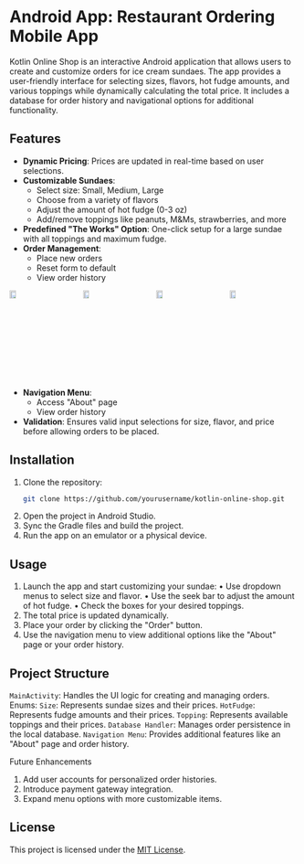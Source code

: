 # Android App: Restaurant Ordering Mobile App

Kotlin Online Shop is an interactive Android application that allows users to create and customize orders for ice cream sundaes. The app provides a user-friendly interface for selecting sizes, flavors, hot fudge amounts, and various toppings while dynamically calculating the total price. It includes a database for order history and navigational options for additional functionality.


## Features

- **Dynamic Pricing**: Prices are updated in real-time based on user selections.
- **Customizable Sundaes**:
  - Select size: Small, Medium, Large
  - Choose from a variety of flavors
  - Adjust the amount of hot fudge (0-3 oz)
  - Add/remove toppings like peanuts, M&Ms, strawberries, and more
- **Predefined "The Works" Option**: One-click setup for a large sundae with all toppings and maximum fudge.
- **Order Management**:
  - Place new orders
  - Reset form to default
  - View order history

<div style="display: grid; grid-template-columns: repeat(4, 1fr); gap: 10px;">
    <img src="https://github.com/user-attachments/assets/89fa11e4-5d64-407c-ab71-f060f54a6dc4" alt="kotline5" style="width: 30%; height: auto;">
    <img src="https://github.com/user-attachments/assets/2db14a77-ba8b-49d0-9aba-b23088c1c185" alt="kotlin3" style="width: 30%; height: auto;">
    <img src="https://github.com/user-attachments/assets/fac33f2d-a5a7-49f8-b2c9-9b369c67e1dd" alt="kotlin2" style="width: 30%; height: auto;">
    <img src="https://github.com/user-attachments/assets/5723f510-86cf-46e5-903f-f111167f5fff" alt="kotlin1" style="width: 30%; height: auto;">
</div>

- **Navigation Menu**:
  - Access "About" page
  - View order history
- **Validation**: Ensures valid input selections for size, flavor, and price before allowing orders to be placed.

## Installation

1. Clone the repository:
   ```bash
   git clone https://github.com/yourusername/kotlin-online-shop.git
2. Open the project in Android Studio.
3. Sync the Gradle files and build the project.
4. Run the app on an emulator or a physical device.

## Usage

1. Launch the app and start customizing your sundae:
   • Use dropdown menus to select size and flavor.
   • Use the seek bar to adjust the amount of hot fudge.
   • Check the boxes for your desired toppings.
2. The total price is updated dynamically.
3. Place your order by clicking the "Order" button.
4. Use the navigation menu to view additional options like the "About" page or your order history.

## Project Structure

`MainActivity`: Handles the UI logic for creating and managing orders.
Enums:
`Size`: Represents sundae sizes and their prices.
`HotFudge`: Represents fudge amounts and their prices.
`Topping`: Represents available toppings and their prices.
`Database Handler`: Manages order persistence in the local database.
`Navigation Menu`: Provides additional features like an "About" page and order history.

Future Enhancements
1. Add user accounts for personalized order histories.
2. Introduce payment gateway integration.
3. Expand menu options with more customizable items.

## License
This project is licensed under the [MIT License](https://opensource.org/license/mit).
